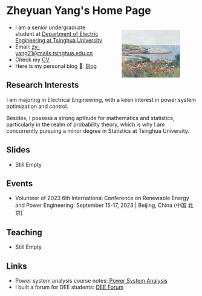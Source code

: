 # Zheyuan Yang's Home Page

- <img src="files/selfies.jpg" alt="selfie" style="float:right;zoom:15%;margin:100px 300px;"/>I am a senior undergraduate student at [Department of Electric Engineering at Tsinghua University](https://www.eea.tsinghua.edu.cn/)
- Email: <a id="emailStyle" style="display:inline-block;" href="zy-yang21@mails.tsinghua.edu.cn">zy-yang21@mails.tsinghua.edu.cn</a>
- Check my [CV](files/resume.pdf)
- Here is my personal blog 📝: [Blog](https://cyberyzy.github.io/blog.html)

## Research Interests

I am majoring in Electrical Engineering, with a keen interest in power system optimization and control.

Besides, I possess a strong aptitude for mathematics and statistics, particularly in the realm of probability theory, which is why I am concurrently pursuing a minor degree in Statistics at Tsinghua University.

## Slides

- Still Empty

## Events

- Volunteer of 2023 6th International Conference on Renewable Energy and Power Engineering: September 15-17, 2023 | Beijing, China (中国 北京)

## Teaching

- Still Empty

## Links

- Power system analysis course notes: [Power System Analysis](https://cyberyzy.github.io/PowerSystem/)
- I built a forum for DEE students: [DEE Forum](https://cyberyzy.github.io/mathwiki/)
